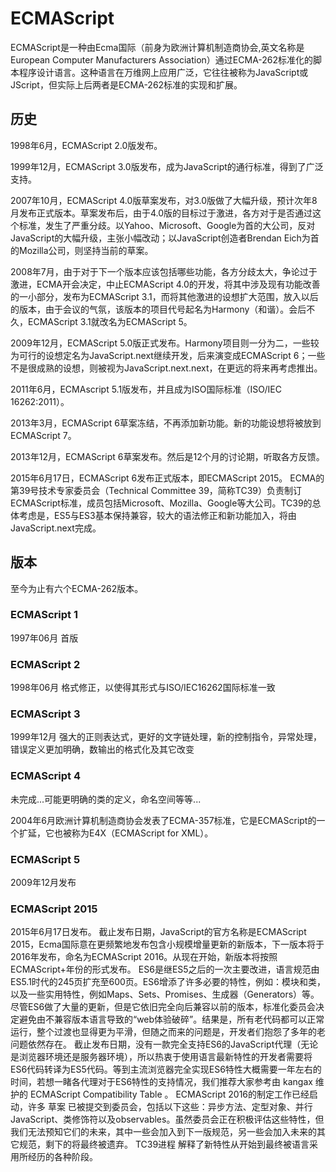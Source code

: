 # ECMAScript

ECMAScript是一种由Ecma国际（前身为欧洲计算机制造商协会,英文名称是European Computer Manufacturers Association）通过ECMA-262标准化的脚本程序设计语言。这种语言在万维网上应用广泛，它往往被称为JavaScript或JScript，但实际上后两者是ECMA-262标准的实现和扩展。

## 历史
1998年6月，ECMAScript 2.0版发布。

1999年12月，ECMAScript 3.0版发布，成为JavaScript的通行标准，得到了广泛支持。

2007年10月，ECMAScript 4.0版草案发布，对3.0版做了大幅升级，预计次年8月发布正式版本。草案发布后，由于4.0版的目标过于激进，各方对于是否通过这个标准，发生了严重分歧。以Yahoo、Microsoft、Google为首的大公司，反对JavaScript的大幅升级，主张小幅改动；以JavaScript创造者Brendan Eich为首的Mozilla公司，则坚持当前的草案。

2008年7月，由于对于下一个版本应该包括哪些功能，各方分歧太大，争论过于激进，ECMA开会决定，中止ECMAScript 4.0的开发，将其中涉及现有功能改善的一小部分，发布为ECMAScript 3.1，而将其他激进的设想扩大范围，放入以后的版本，由于会议的气氛，该版本的项目代号起名为Harmony（和谐）。会后不久，ECMAScript 3.1就改名为ECMAScript 5。

2009年12月，ECMAScript 5.0版正式发布。Harmony项目则一分为二，一些较为可行的设想定名为JavaScript.next继续开发，后来演变成ECMAScript 6；一些不是很成熟的设想，则被视为JavaScript.next.next，在更远的将来再考虑推出。

2011年6月，ECMAscript 5.1版发布，并且成为ISO国际标准（ISO/IEC 16262:2011）。

2013年3月，ECMAScript 6草案冻结，不再添加新功能。新的功能设想将被放到ECMAScript 7。

2013年12月，ECMAScript 6草案发布。然后是12个月的讨论期，听取各方反馈。

2015年6月17日，ECMAScript 6发布正式版本，即ECMAScript 2015。
ECMA的第39号技术专家委员会（Technical Committee 39，简称TC39）负责制订ECMAScript标准，成员包括Microsoft、Mozilla、Google等大公司。TC39的总体考虑是，ES5与ES3基本保持兼容，较大的语法修正和新功能加入，将由JavaScript.next完成。

## 版本
至今为止有六个ECMA-262版本。
### ECMAScript 1
1997年06月 首版
### ECMAScript 2
1998年06月 格式修正，以使得其形式与ISO/IEC16262国际标准一致
### ECMAScript 3
1999年12月 强大的正则表达式，更好的文字链处理，新的控制指令，异常处理，错误定义更加明确，数输出的格式化及其它改变
### ECMAScript 4
未完成...可能更明确的类的定义，命名空间等等...

2004年6月欧洲计算机制造商协会发表了ECMA-357标准，它是ECMAScript的一个扩延，它也被称为E4X（ECMAScript for XML）。
### ECMAScript 5
2009年12月发布

### ECMAScript 2015
2015年6月17日发布。
截止发布日期，JavaScript的官方名称是ECMAScript 2015，Ecma国际意在更频繁地发布包含小规模增量更新的新版本，下一版本将于2016年发布，命名为ECMAScript 2016。从现在开始，新版本将按照ECMAScript+年份的形式发布。
ES6是继ES5之后的一次主要改进，语言规范由ES5.1时代的245页扩充至600页。ES6增添了许多必要的特性，例如：模块和类，以及一些实用特性，例如Maps、Sets、Promises、生成器（Generators）等。尽管ES6做了大量的更新，但是它依旧完全向后兼容以前的版本，标准化委员会决定避免由不兼容版本语言导致的“web体验破碎”。结果是，所有老代码都可以正常运行，整个过渡也显得更为平滑，但随之而来的问题是，开发者们抱怨了多年的老问题依然存在。
截止发布日期，没有一款完全支持ES6的JavaScript代理（无论是浏览器环境还是服务器环境），所以热衷于使用语言最新特性的开发者需要将ES6代码转译为ES5代码。等到主流浏览器完全实现ES6特性大概需要一年左右的时间，若想一睹各代理对于ES6特性的支持情况，我们推荐大家参考由 kangax 维护的 ECMAScript Compatibility Table 。
ECMAScript 2016的制定工作已经启动，许多 草案 已被提交到委员会，包括以下这些：异步方法、定型对象、并行JavaScript、类修饰符以及observables。虽然委员会正在积极评估这些特性，但我们无法预知它们的未来，其中一些会加入到下一版规范，另一些会加入未来的其它规范，剩下的将最终被遗弃。 TC39进程 解释了新特性从开始到最终被语言采用所经历的各种阶段。